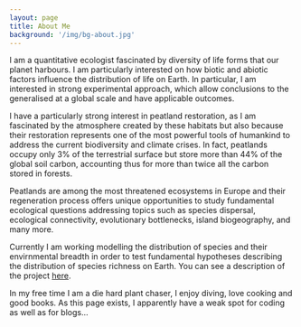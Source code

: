 ```yaml
---
layout: page
title: About Me
background: '/img/bg-about.jpg'
---
```


I am a quantitative ecologist fascinated by diversity of life forms that our planet harbours. I am particularly interested on how biotic and abiotic factors influence the distribution of life on Earth. In particular, I am interested in strong experimental approach, which allow conclusions to the generalised at a global scale and have applicable outcomes. 

I have a particularly strong interest in peatland restoration, as I am fascinated by the atmosphere created by these habitats but also because their restoration represents one of the most powerful tools of humankind to address the current biodiversity and climate crises. In fact, peatlands occupy only 3% of the terrestrial surface but store more than 44% of the global soil carbon, accounting thus for more than twice all the carbon stored in forests. 

Peatlands are among the most threatened ecosystems in Europe and their regeneration process offers unique opportunities to study fundamental ecological questions addressing topics such as species dispersal, ecological connectivity, evolutionary bottlenecks, island biogeography, and many more.

Currently I am working modelling the distribution of species and their envirnmental breadth in order to test fundamental hypotheses describing the distribution of species richness on Earth. You can see a description of the project [here](https://marco-barandun.github.io/ecology/research/2022/12/07/latitudinal-species-richness-gradient.html).

In my free time I am a die hard plant chaser, I enjoy diving, love cooking and good books. As this page exists, I apparently have a weak spot for coding as well as for blogs...

